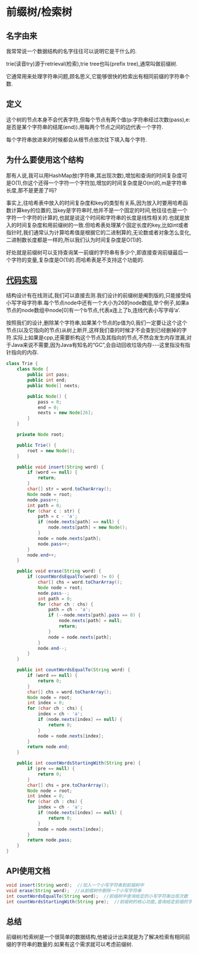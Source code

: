 # 前缀树/检索树

## 名字由来

我常常说一个数据结构的名字往往可以说明它是干什么的.

trie(读音try)源于retrieval(检索),trie tree也叫(prefix tree),通常叫做前缀树.

它通常用来处理字符串问题,顾名思义,它能够很快的检索出有相同前缀的字符串个数.

## 定义

这个树的节点本身不会代表字符,但每个节点有两个值(p:字符串经过次数(pass),e:是否是某个字符串的结尾(end)).用每两个节点之间的边代表一个字符.

每个字符串放进来的时候都会从根节点依次往下填入每个字符.

## 为什么要使用这个结构

那有人说,我可以用HashMap放(字符串,其出现次数),增加和查询的时间复杂度可是O(1),你这个还得一个字符一个字符加,增加的时间复杂度是O(m)的,m是字符串长度,那不是更差了吗?

事实上,往哈希表中放入的时间复杂度和key的类型有关系,因为放入时要用哈希函数计算key的位置的,当key是字符串时,他并不是一个固定的时间,他往往也是一个字符一个字符的计算的,也就是说这个时间和字符串的长度是线性相关的.也就是放入的时间复杂度和用前缀树的一致.但哈希表处理某个固定长度的key,比如int或者指针时,我们通常认为计算哈希值是根据它的二进制算的,无论数或者对象怎么变化,二进制数长度都是一样的,所以我们认为时间复杂度是O(1)的.

好处就是前缀树可以支持查询某一前缀的字符串有多少个,即直接查询前缀最后一个字符的变量,复杂度是O(1)的.而哈希表是不支持这个功能的.

## [代码实现](https://leetcode.cn/problems/implement-trie-ii-prefix-tree/)

结构设计有在线测试,我们可以直接去测.我们设计的前缀树是阉割版的,只能接受纯小写字母字符串.每个节点node中还有一个大小为26的node数组,举个例子,如果a节点的node数组中node[0]有一个b节点,代表a连上了b,连线代表小写字母‘a’.

按照我们的设计,删除某个字符串,如果某个节点的p值为0,我们一定要让这个这个节点(以及它指向的节点)从树上断开,这样我们查的时候才不会查到已经删掉的字符.实际上如果是cpp,还需要析构这个节点及其指向的节点,不然会发生内存泄漏,对于Java来说不需要,因为Java有知名的“GC”,会自动回收垃圾内存---这里指没有指针指向的内存.

```Java
class Trie {
    class Node {
        public int pass;
        public int end;
        public Node[] nexts;

        public Node() {
            pass = 0;
            end = 0;
            nexts = new Node[26];
        }
    }

    private Node root;

    public Trie() {
        root = new Node();
    }

    public void insert(String word) {
        if (word == null) {
            return;
        }
        char[] str = word.toCharArray();
        Node node = root;
        node.pass++;
        int path = 0;
        for (char c : str) {
            path = c - 'a';
            if (node.nexts[path] == null) {
                node.nexts[path] = new Node();
            }
            node = node.nexts[path];
            node.pass++;
        }
        node.end++;
    }

    public void erase(String word) {
        if (countWordsEqualTo(word) != 0) {
            char[] chs = word.toCharArray();
            Node node = root;
            node.pass--;
            int path = 0;
            for (char ch : chs) {
                path = ch - 'a';
                if (--node.nexts[path].pass == 0) {
                    node.nexts[path] = null;
                    return;
                }
                node = node.nexts[path];
            }
            node.end--;
        }
    }

    public int countWordsEqualTo(String word) {
        if (word == null) {
            return 0;
        }
        char[] chs = word.toCharArray();
        Node node = root;
        int index = 0;
        for (char ch : chs) {
            index = ch - 'a';
            if (node.nexts[index] == null) {
                return 0;
            }
            node = node.nexts[index];
        }
        return node.end;
    }

    public int countWordsStartingWith(String pre) {
        if (pre == null) {
            return 0;
        }
        char[] chs = pre.toCharArray();
        Node node = root;
        int index = 0;
        for (char ch : chs) {
            index = ch - 'a';
            if (node.nexts[index] == null) {
                return 0;
            }
            node = node.nexts[index];
        }
        return node.pass;
    }
}
```

## API使用文档

```Java
void insert(String word);  //加入一个小写字符串到前缀树中
void erase(String word);  //从前缀树中删除一个小写字符串
int countWordsEqualTo(String word);  //前缀树中查询给定的小写字符串出现次数
int countWordsStartingWith(String pre);  //前缀树的核心功能,查询给定前缀的字符串有多少个
```

## 总结

前缀树/检索树是一个很简单的数据结构,他被设计出来就是为了解决检索有相同前缀的字符串的数量的.如果有这个需求就可以考虑前缀树.
